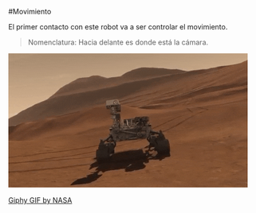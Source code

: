 #Movimiento

El primer contacto con este robot va a ser controlar el movimiento.

>Nomenclatura: Hacia delante es donde está la cámara.

![](/assets/curiosity-right.gif)

[Giphy GIF by NASA](https://giphy.com/gifs/PoTqqMdi36IGA/html5)
